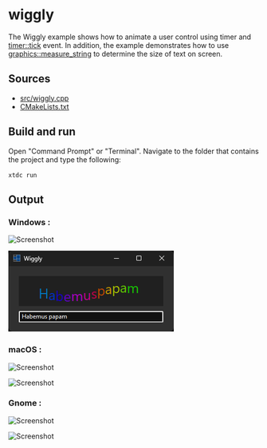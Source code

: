 # wiggly

The Wiggly example shows how to animate a user control using timer and [timer::tick](https://gammasoft71.github.io/xtd/reference_guides/latest/classxtd_1_1forms_1_1timer.html#afd416d4174c3a9a9103e4cbd53bd25bf) event. In addition, the example demonstrates how to use [graphics::measure_string](https://gammasoft71.github.io/xtd/reference_guides/latest/classxtd_1_1drawing_1_1graphics.html#a67cfac297284ea0aadb2b9722d68679e) to determine the size of text on screen.

## Sources

* [src/wiggly.cpp](src/wiggly.cpp)
* [CMakeLists.txt](CMakeLists.txt)

## Build and run

Open "Command Prompt" or "Terminal". Navigate to the folder that contains the project and type the following:

```shell
xtdc run
```

## Output

### Windows :

![Screenshot](../../../../docs/pictures/examples/wiggly_w.png)

![Screenshot](../../../../docs/pictures/examples/wiggly_wd.png)

### macOS :

![Screenshot](../../../../docs/pictures/examples/wiggly_m.png)

![Screenshot](../../../../docs/pictures/examples/wiggly_md.png)

### Gnome :

![Screenshot](../../../../docs/pictures/examples/wiggly_g.png)

![Screenshot](../../../../docs/pictures/examples/wiggly_gd.png)
